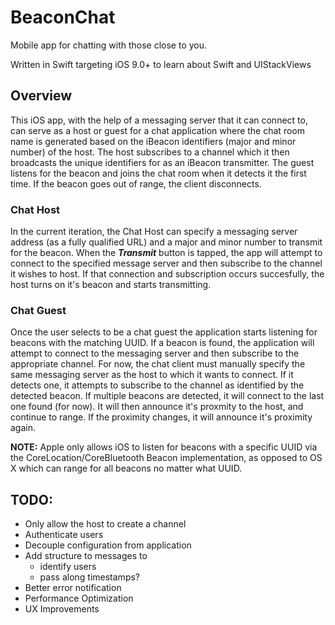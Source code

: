 # BeaconChat
Mobile app for chatting with those close to you.

Written in Swift targeting iOS 9.0+ to learn about Swift and UIStackViews

## Overview
This iOS app, with the help of a messaging server that it can connect to, can serve as a host or guest for a chat application where the chat room name is generated based on the iBeacon identifiers (major and minor number) of the host. The host subscribes to a channel which it then broadcasts the unique identifiers for as an iBeacon transmitter. The guest listens for the beacon and joins the chat room when it detects it the first time. If the beacon goes out of range, the client disconnects.

### Chat Host
In the current iteration, the Chat Host can specify a messaging server address (as a fully qualified URL) and a major and minor number to transmit for the beacon. When the _**Transmit**_ button is tapped, the app will attempt to connect to the specified message server and then subscribe to the channel it wishes to host. If that connection and subscription occurs succesfully, the host turns on it's beacon and starts transmitting.

### Chat Guest
Once the user selects to be a chat guest the application starts listening for beacons with the matching UUID. If a beacon is found, the application will attempt to connect to the messaging server and then subscribe to the appropriate channel. For now, the chat client must manually specify the same messaging server as the host to which it wants to connect. If it detects one, it attempts to subscribe to the channel as identified by the detected beacon. If multiple beacons are detected, it will connect to the last one found (for now). It will then announce it's proxmity to the host, and continue to range. If the proximity changes, it will announce it's proximity again.

**NOTE:** Apple only allows iOS to listen for beacons with a specific UUID via the CoreLocation/CoreBluetooth Beacon implementation, as opposed to OS X which can range for all beacons no matter what UUID.

## TODO:
* Only allow the host to create a channel
* Authenticate users
* Decouple configuration from application
* Add structure to messages to
  * identify users
  * pass along timestamps?
* Better error notification
* Performance Optimization
* UX Improvements

